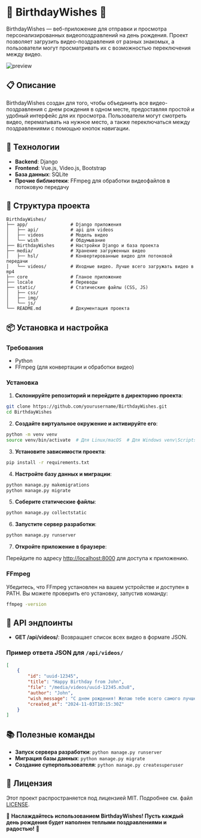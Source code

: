 
# 🎉 BirthdayWishes 🎉

BirthdayWishes — веб-приложение для отправки и просмотра персонализированных видеопоздравлений на день рождения. Проект позволяет загрузить видео-поздравления от разных знакомых, а пользователи могут просматривать их с возможностью переключения между видео.

![preview](assets/preview.gif)


## 📋 Описание

BirthdayWishes создан для того, чтобы объединить все видео-поздравления с днем рождения в одном месте, предоставляя простой и удобный интерфейс для их просмотра. Пользователи могут смотреть видео, перематывать на нужное место, а также переключаться между поздравлениями с помощью кнопок навигации.

## 🚀 Технологии

- **Backend**: Django
- **Frontend**: Vue.js, Video.js, Bootstrap
- **База данных**: SQLite
- **Прочие библиотеки**: FFmpeg для обработки видеофайлов в потоковую передачу

## 📂 Структура проекта

```plaintext
BirthdayWishes/
├── app/                # Django приложения
│   ├── api/            # api для videos
│   ├── videos          # Модель видео
│   └── wish            # Обдумывание
├── BirthdayWishes      # Настройки Django и база проекта
├── media/              # Хранение загруженных видео
│   ├── hsl/            # Конвертированные видео для потоковой передачи
│   └── videos/         # Иходные видео. Лучше всего загружать видео в mp4
├── core                # Гланое приложение
├── locale              # Переводы
├── static/             # Статические файлы (CSS, JS)
│   ├── css/
│   ├── img/
│   └── js/
└── README.md           # Документация проекта
```

## 📦 Установка и настройка

### Требования

- Python 
- FFmpeg (для конвертации и обработки видео)

### Установка

1. **Склонируйте репозиторий и перейдите в директорию проекта**:

 ```bash
 git clone https://github.com/yourusername/BirthdayWishes.git
 cd BirthdayWishes
 ```

2. **Создайте виртуальное окружение и активируйте его**:

 ```bash
 python -m venv venv
 source venv/bin/activate  # Для Linux/macOS  # Для Windows venv\Scripts\activate
 ```

3. **Установите зависимости проекта**:

 ```bash
 pip install -r requirements.txt
 ```

4. **Настройте базу данных и миграции**:

 ```bash
 python manage.py makemigrations
 python manage.py migrate
 ```

5. **Соберите статические файлы**:

 ```bash
 python manage.py collectstatic
 ```

6. **Запустите сервер разработки**:

 ```bash
 python manage.py runserver
 ```

7. **Откройте приложение в браузере**: 

 Перейдите по адресу [http://localhost:8000](http://localhost:8000) для доступа к приложению.

### FFmpeg

Убедитесь, что FFmpeg установлен на вашем устройстве и доступен в PATH. Вы можете проверить его установку, запустив команду:

```bash
ffmpeg -version
```



## 📖 API эндпоинты

- **GET /api/videos/**: Возвращает список всех видео в формате JSON.

### Пример ответа JSON для `/api/videos/`

```json
[
    {
        "id": "uuid-12345",
        "title": "Happy Birthday from John",
        "file": "/media/videos/uuid-12345.m3u8",
        "author": "John",
        "wish_message": "С днем рождения! Желаю тебе всего самого лучшего!",
        "created_at": "2024-11-03T10:15:30Z"
    }
]
```

## 📚 Полезные команды

- **Запуск сервера разработки**: `python manage.py runserver`
- **Миграция базы данных**: `python manage.py migrate`
- **Создание суперпользователя**: `python manage.py createsuperuser`

## 📄 Лицензия

Этот проект распространяется под лицензией MIT. Подробнее см. файл [LICENSE](LICENSE).



🎂 **Наслаждайтесь использованием BirthdayWishes! Пусть каждый день рождения будет наполнен теплыми поздравлениями и радостью!** 🎂
```

